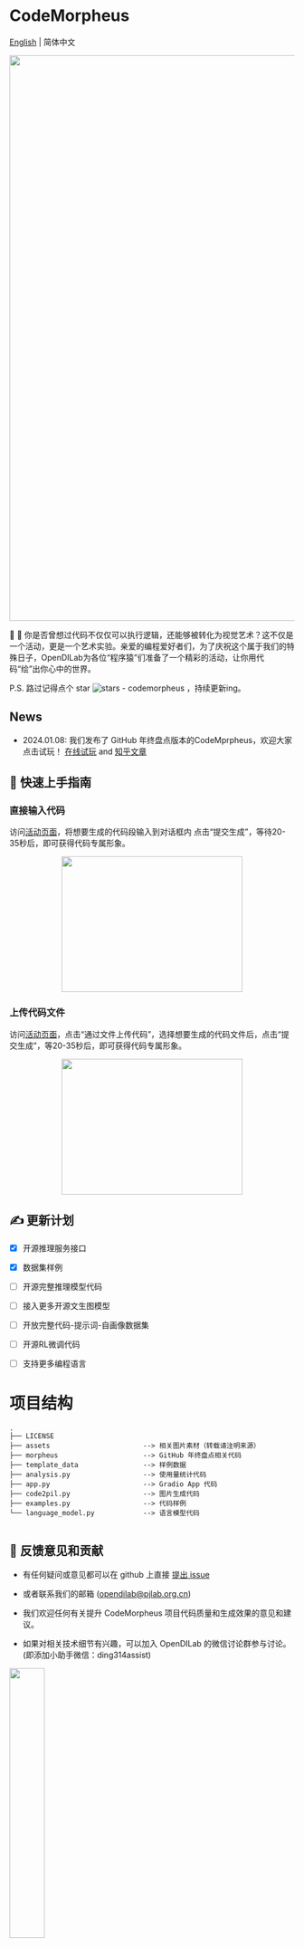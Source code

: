 # CodeMorpheus
[English](https://github.com/opendilab/CodeMorpheus/blob/release/README.md) | 简体中文
<div align="center">
    <img width="1000px" height="auto" src="https://github.com/opendilab/CodeMorpheus/blob/release/assets/template_imgs.jpeg"></a>
</div>


:rocket: :rocket:  你是否曾想过代码不仅仅可以执行逻辑，还能够被转化为视觉艺术？这不仅是一个活动，更是一个艺术实验。亲爱的编程爱好者们，为了庆祝这个属于我们的特殊日子，OpenDILab为各位“程序猿”们准备了一个精彩的活动，让你用代码“绘”出你心中的世界。

P.S. 路过记得点个 star ![stars - codemorpheus](https://img.shields.io/github/stars/opendilab/codemorpheus?style=social) ，持续更新ing。

## News
- 2024.01.08: 我们发布了 GitHub 年终盘点版本的CodeMprpheus，欢迎大家点击试玩！ [在线试玩](https://morpheus.opendilab.org.cn) and [知乎文章](https://zhuanlan.zhihu.com/p/676509763)

## :star_struck: 快速上手指南

### 直接输入代码

访问[活动页面](http://codemorpheus.opendilab.net/)，将想要生成的代码段输入到对话框内 点击“提交生成”，等待20-35秒后，即可获得代码专属形象。
<div align="center">
    <img width="320px" height="240px" src="https://github.com/opendilab/CodeMorpheus/blob/release/assets/input_code_zh.jpg"></a>
</div>

### 上传代码文件

访问[活动页面](http://codemorpheus.opendilab.net/)，点击“通过文件上传代码”，选择想要生成的代码文件后，点击“提交生成”，等20-35秒后，即可获得代码专属形象。
<div align="center">
    <img width="320px" height="240px" src="https://github.com/opendilab/CodeMorpheus/blob/release/assets/upload_file_zh.jpg"></a>
</div>

## :writing_hand: 更新计划

- [x] 开源推理服务接口
- [x] 数据集样例
- [ ] 开源完整推理模型代码
- [ ] 接入更多开源文生图模型
- [ ] 开放完整代码-提示词-自画像数据集
- [ ] 开源RL微调代码
- [ ] 支持更多编程语言


# 项目结构
```text
.
├── LICENSE
├── assets                       --> 相关图片素材（转载请注明来源）
├── morpheus                     --> GitHub 年终盘点相关代码
├── template_data                --> 样例数据
├── analysis.py                  --> 使用量统计代码
├── app.py                       --> Gradio App 代码
├── code2pil.py                  --> 图片生成代码
├── examples.py                  --> 代码样例
└── language_model.py            --> 语言模型代码


```

## :speech_balloon: 反馈意见和贡献
- 有任何疑问或意见都可以在 github 上直接 [提出 issue](https://github.com/opendilab/LightZero/issues/new/choose)
- 或者联系我们的邮箱 (opendilab@pjlab.org.cn)

- 我们欢迎任何有关提升 CodeMorpheus 项目代码质量和生成效果的意见和建议。

- 如果对相关技术细节有兴趣，可以加入 OpenDILab 的微信讨论群参与讨论。 (即添加小助手微信：ding314assist)
<img src=https://github.com/opendilab/CodeMorpheus/blob/release/assets/wechat.jpeg width=35% />


## License
本仓库中的所有代码都符合 [Apache License 2.0](https://www.apache.org/licenses/LICENSE-2.0).

<p align="right">(<a href="#top">back to top</a>)</p>
